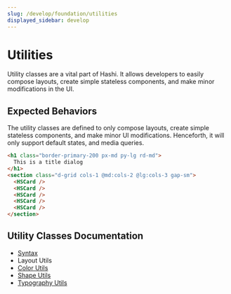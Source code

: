 ```yaml
---
slug: /develop/foundation/utilities
displayed_sidebar: develop
---
```

# Utilities
Utility classes are a vital part of Hashi. It allows developers to easily compose layouts, create simple stateless
components, and make minor modifications in the UI.

## Expected Behaviors
The utility classes are defined to only compose layouts, create simple stateless components, and make minor UI
modifications. Henceforth, it will only support default states, and media queries.

```html
<h1 class="border-primary-200 px-md py-lg rd-md">
  This is a title dialog
</h1>
<section class="d-grid cols-1 @md:cols-2 @lg:cols-3 gap-sm">
  <HSCard />
  <HSCard />
  <HSCard />
  <HSCard />
  <HSCard />
</section>
```

## Utility Classes Documentation
- [Syntax](syntax.md)
- Layout Utils
- [Color Utils](color-utils.md)
- [Shape Utils](shape-utils.md)
- [Typography Utils](typography-utils.md)